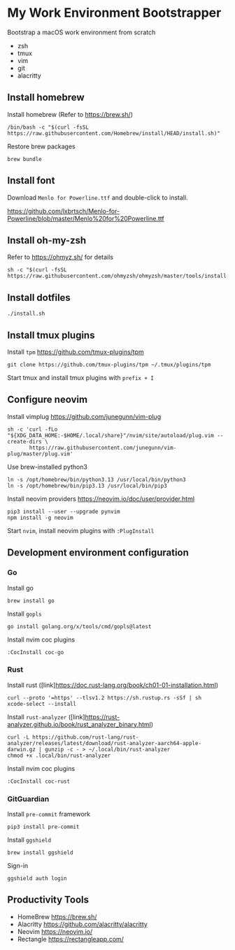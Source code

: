 # My Work Environment Bootstrapper

Bootstrap a macOS work environment from scratch

- zsh
- tmux
- vim
- git
- alacritty

## Install homebrew

Install homebrew (Refer to <https://brew.sh/>)

```
/bin/bash -c "$(curl -fsSL https://raw.githubusercontent.com/Homebrew/install/HEAD/install.sh)"
```

Restore brew packages

```
brew bundle
```

## Install font

Download `Menlo for Powerline.ttf` and double-click to install.

<https://github.com/lxbrtsch/Menlo-for-Powerline/blob/master/Menlo%20for%20Powerline.ttf>

## Install oh-my-zsh

Refer to <https://ohmyz.sh/> for details

```
sh -c "$(curl -fsSL https://raw.githubusercontent.com/ohmyzsh/ohmyzsh/master/tools/install.sh)"
```

## Install dotfiles

```
./install.sh
```

## Install tmux plugins

Install `tpm` <https://github.com/tmux-plugins/tpm>

```
git clone https://github.com/tmux-plugins/tpm ~/.tmux/plugins/tpm
```

Start tmux and install tmux plugins with `prefix + I`


## Configure neovim

Install vimplug <https://github.com/junegunn/vim-plug>

```
sh -c 'curl -fLo "${XDG_DATA_HOME:-$HOME/.local/share}"/nvim/site/autoload/plug.vim --create-dirs \
       https://raw.githubusercontent.com/junegunn/vim-plug/master/plug.vim'
```

Use brew-installed python3

```
ln -s /opt/homebrew/bin/python3.13 /usr/local/bin/python3
ln -s /opt/homebrew/bin/pip3.13 /usr/local/bin/pip3
```

Install neovim providers <https://neovim.io/doc/user/provider.html>

```
pip3 install --user --upgrade pynvim
npm install -g neovim
```

Start `nvim`, install neovim plugins with `:PlugInstall`

## Development environment configuration

### Go

Install go

```
brew install go
```

Install `gopls`

```
go install golang.org/x/tools/cmd/gopls@latest
```

Install nvim coc plugins

```
:CocInstall coc-go
```

### Rust

Install rust ([link]<https://doc.rust-lang.org/book/ch01-01-installation.html>)

```
curl --proto '=https' --tlsv1.2 https://sh.rustup.rs -sSf | sh
xcode-select --install
```

Install `rust-analyzer` ([link]<https://rust-analyzer.github.io/book/rust_analyzer_binary.html>)

```
curl -L https://github.com/rust-lang/rust-analyzer/releases/latest/download/rust-analyzer-aarch64-apple-darwin.gz | gunzip -c - > ~/.local/bin/rust-analyzer
chmod +x .local/bin/rust-analyzer
```

Install nvim coc plugins

```
:CocInstall coc-rust
```

### GitGuardian

Install `pre-commit` framework

```
pip3 install pre-commit
```

Install `ggshield`

```
brew install ggshield
```

Sign-in

```
ggshield auth login
```

## Productivity Tools

- HomeBrew <https://brew.sh/>
- Alacritty <https://github.com/alacritty/alacritty>
- Neovim <https://neovim.io/>
- Rectangle <https://rectangleapp.com/>
